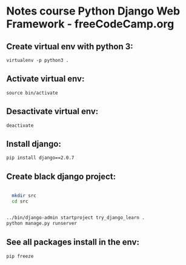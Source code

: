 
# Notes course Python Django Web Framework - freeCodeCamp.org 

## Create virtual env with python 3: 

``virtualenv -p python3 .``

## Activate virtual env:
  
``source bin/activate``

## Desactivate virtual env:

``deactivate``

## Install django:

``pip install django==2.0.7``

## Create black django project:
```bash

  mkdir src
  cd src

```

```bash

../bin/django-admin startproject try_django_learn . 
python manage.py runserver

```



## See all packages install in the env:

``pip freeze``   

## 
